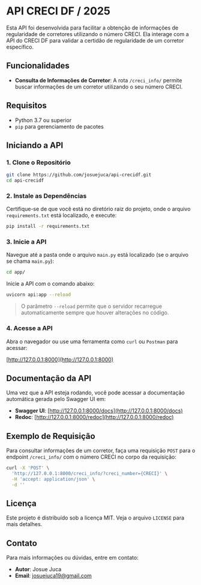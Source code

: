 # API CRECI DF / 2025

Esta API foi desenvolvida para facilitar a obtenção de informações de regularidade de corretores utilizando o número CRECI. Ela interage com a API do CRECI DF para validar a certidão de regularidade de um corretor específico.

## Funcionalidades

- **Consulta de Informações de Corretor**: A rota `/creci_info/` permite buscar informações de um corretor utilizando o seu número CRECI.

## Requisitos

- Python 3.7 ou superior
- `pip` para gerenciamento de pacotes

## Iniciando a API

### 1. Clone o Repositório

```sh
git clone https://github.com/josuejuca/api-crecidf.git
cd api-crecidf
```

### 2. Instale as Dependências

Certifique-se de que você está no diretório raiz do projeto, onde o arquivo `requirements.txt` está localizado, e execute:

```sh
pip install -r requirements.txt
```

### 3. Inicie a API

Navegue até a pasta onde o arquivo `main.py` está localizado (se o arquivo se chama `main.py`):

```sh
cd app/
```

Inicie a API com o comando abaixo:

```sh
uvicorn api:app --reload
```

> O parâmetro `--reload` permite que o servidor recarregue automaticamente sempre que houver alterações no código.

### 4. Acesse a API

Abra o navegador ou use uma ferramenta como `curl` ou `Postman` para acessar:

[http://127.0.0.1:8000](http://127.0.0.1:8000)

## Documentação da API

Uma vez que a API esteja rodando, você pode acessar a documentação automática gerada pelo Swagger UI em:

- **Swagger UI**: [http://127.0.0.1:8000/docs](http://127.0.0.1:8000/docs)
- **Redoc**: [http://127.0.0.1:8000/redoc](http://127.0.0.1:8000/redoc)


## Exemplo de Requisição

Para consultar informações de um corretor, faça uma requisição `POST` para o endpoint `/creci_info/` com o número CRECI no corpo da requisição:

```sh
curl -X 'POST' \
  'http://127.0.0.1:8000/creci_info/?creci_number={CRECI}' \
  -H 'accept: application/json' \
  -d ''
```

## Licença

Este projeto é distribuído sob a licença MIT. Veja o arquivo `LICENSE` para mais detalhes.

## Contato

Para mais informações ou dúvidas, entre em contato:

- **Autor**: Josue Juca
- **Email**: [josuejuca19@gmail.com](mailto:josuejuca19@gmail.com)
